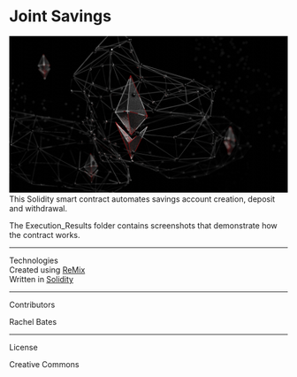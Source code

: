 # Joint Savings

<img src="Images/shubham-dhage-v0VjjYYFjOg-unsplash.jpg"><br>
This Solidity smart contract automates savings account creation, deposit and withdrawal.<br>

The Execution_Results folder contains screenshots that demonstrate how the contract works.<br>

---
Technologies
<br>
Created using <a href="https://http://remix.ethereum.org/">ReMix</a><br>
Written in <a href="https://soliditylang.org">Solidity</a>

---
Contributors

Rachel Bates

---
License

Creative Commons
